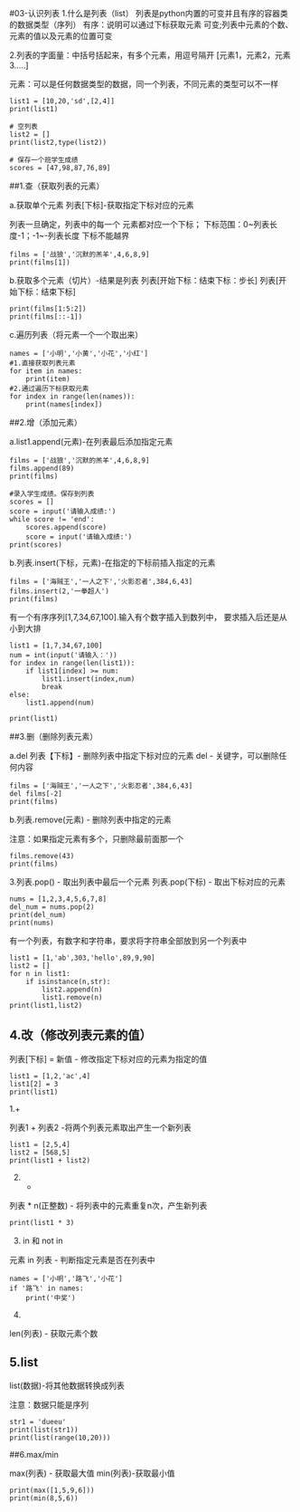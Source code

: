 #03-认识列表
1.什么是列表（list）
列表是python内置的可变并且有序的容器类的数据类型（序列）
有序：说明可以通过下标获取元素
可变;列表中元素的个数、元素的值以及元素的位置可变

2.列表的字面量：中括号括起来，有多个元素，用逗号隔开
[元素1，元素2，元素3.....]

元素：可以是任何数据类型的数据，同一个列表，不同元素的类型可以不一样

```
list1 = [10,20,'sd',[2,4]]
print(list1)

# 空列表
list2 = []
print(list2,type(list2))

# 保存一个班学生成绩
scores = [47,98,87,76,89]
```

##1.查（获取列表的元素）

a.获取单个元素
列表[下标]-获取指定下标对应的元素

列表一旦确定，列表中的每一个 元素都对应一个下标；
下标范围：0~列表长度-1；-1~-列表长度
下标不能越界
```
films = ['战狼','沉默的羔羊',4,6,8,9]
print(films[1])
```

b.获取多个元素（切片）-结果是列表
列表[开始下标：结束下标：步长]
列表[开始下标：结束下标]
```
print(films[1:5:2])
print(films[::-1])
```

c.遍历列表（将元素一个一个取出来）

```
names = ['小明','小黄','小花','小红']
#1.直接获取列表元素
for item in names:
    print(item)
#2.通过遍历下标获取元素
for index in range(len(names)):
    print(names[index])
```
##2.增（添加元素）

a.list1.append(元素)-在列表最后添加指定元素
```
films = ['战狼','沉默的羔羊',4,6,8,9]
films.append(89)
print(films)
```
```
#录入学生成绩。保存到列表
scores = []
score = input('请输入成绩:')
while score != 'end':
    scores.append(score)
    score = input('请输入成绩:')
print(scores)
```

b.列表.insert(下标，元素)-在指定的下标前插入指定的元素
```
films = ['海贼王','一人之下','火影忍者',384,6,43]
films.insert(2,'一拳超人')
print(films)
```
有一个有序序列[1,7,34,67,100].输入有个数字插入到数列中，
 要求插入后还是从小到大排
```
list1 = [1,7,34,67,100]
num = int(input('请输入：'))
for index in range(len(list1)):
    if list1[index] >= num:
        list1.insert(index,num)
        break
else:
    list1.append(num)

print(list1)
```
##3.删（删除列表元素）

a.del 列表【下标】- 删除列表中指定下标对应的元素
del - 关键字，可以删除任何内容

```
films = ['海贼王','一人之下','火影忍者',384,6,43]
del films[-2]
print(films)
```

b.列表.remove(元素) - 删除列表中指定的元素

注意：如果指定元素有多个，只删除最前面那一个
```
films.remove(43)
print(films)
```
3.列表.pop() - 取出列表中最后一个元素
列表.pop(下标) - 取出下标对应的元素
```
nums = [1,2,3,4,5,6,7,8]
del_num = nums.pop(2)
print(del_num)
print(nums)
```
有一个列表，有数字和字符串，要求将字符串全部放到另一个列表中
```
list1 = [1,'ab',303,'hello',89,9,90]
list2 = []
for n in list1:
    if isinstance(n,str):
        list2.append(n)
        list1.remove(n)
print(list1,list2)
```
## 4.改（修改列表元素的值）

列表[下标] = 新值 - 修改指定下标对应的元素为指定的值
```
list1 = [1,2,'ac',4]
list1[2] = 3
print(list1)
```
1.+

列表1 + 列表2 -将两个列表元素取出产生一个新列表

```
list1 = [2,5,4]
list2 = [568,5]
print(list1 + list2)
```
2. *

列表 * n(正整数) - 将列表中的元素重复n次，产生新列表
```
print(list1 * 3)
```
3. in 和 not in

元素 in 列表 - 判断指定元素是否在列表中

```
names = ['小明','路飞','小花']
if '路飞' in names:
    print('中奖')
```
4.

len(列表) - 获取元素个数


## 5.list

list(数据)-将其他数据转换成列表

注意：数据只能是序列
```
str1 = 'dueeu'
print(list(str1))
print(list(range(10,20)))
```
##6.max/min

max(列表) - 获取最大值
min(列表)-获取最小值
```
print(max([1,5,9,6]))
print(min(8,5,6))
```


